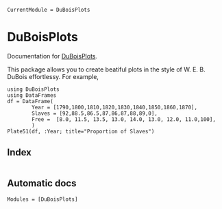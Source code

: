 ```@meta
CurrentModule = DuBoisPlots
```

# DuBoisPlots

Documentation for [DuBoisPlots](https://github.com/eirikbrandsaas/DuBoisPlots.jl).

This package allows you to create beatiful plots in the style of W. E. B. DuBois effortlessy. For example,

```@example 1
using DuBoisPlots
using DataFrames
df = DataFrame(
        Year = [1790,1800,1810,1820,1830,1840,1850,1860,1870],
        Slaves = [92,88.5,86.5,87,86,87,88,89,0],
        Free =  [8.0, 11.5, 13.5, 13.0, 14.0, 13.0, 12.0, 11.0,100],
        )
Plate51(df, :Year; title="Proportion of Slaves")
```

## Index
```@index
```

## Automatic docs

```@autodocs
Modules = [DuBoisPlots]
```
